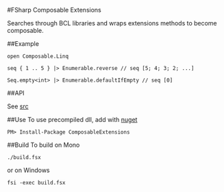 #FSharp Composable Extensions

Searches through BCL libraries and wraps extensions methods to become composable.

##Example
```F#
open Composable.Linq

seq { 1 .. 5 } |> Enumerable.reverse // seq [5; 4; 3; 2; ...]

Seq.empty<int> |> Enumerable.defaultIfEmpty // seq [0]

```
##API

See [src](https://github.com/jbtule/ComposableExtensions/tree/master/src)

##Use
To use precompiled dll, add with [nuget](https://www.nuget.org/packages/ComposableExtensions/)
```
PM> Install-Package ComposableExtensions
```
##Build
To build on Mono
```
./build.fsx 
```
or on Windows
```
fsi -exec build.fsx
```
